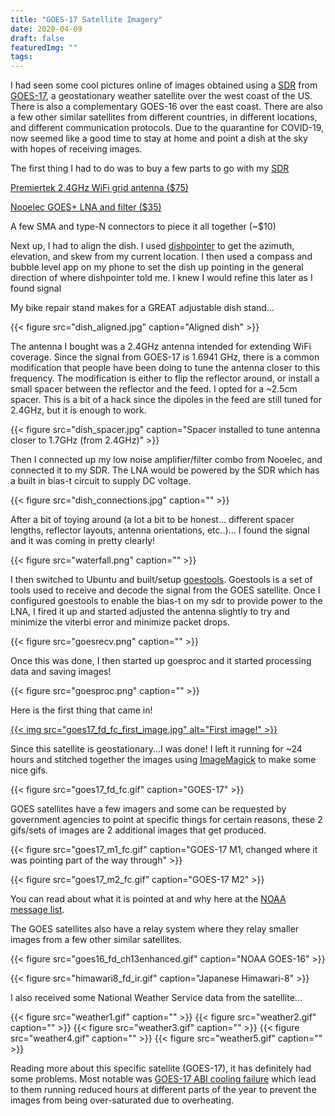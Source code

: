 ```yaml
---
title: "GOES-17 Satellite Imagery"
date: 2020-04-09
draft: false
featuredImg: ""
tags: 
---
```


I had seen some cool pictures online of images obtained using a [SDR](/posts/rtlsdr) from [GOES-17](https://en.wikipedia.org/wiki/GOES-17), a geostationary weather satellite over the west coast of the US. There is also a complementary GOES-16 over the east coast. There are also a few other similar satellites from different countries, in different locations, and different communication protocols. Due to the quarantine for COVID-19, now seemed like a good time to stay at home and point a dish at the sky with hopes of receiving images.

The first thing I had to do was to buy a few parts to go with my [SDR](/posts/rtlsdr)

[Premiertek 2.4GHz WiFi grid antenna ($75)](https://www.amazon.com/dp/B005M8KU3W/)

[Nooelec GOES+ LNA and filter ($35)](https://www.nooelec.com/store/sawbird-plus-goes.html)

A few SMA and type-N connectors to piece it all together (~$10)

Next up, I had to align the dish. I used [dishpointer](https://www.dishpointer.com/) to get the azimuth, elevation, and skew from my current location. I then used a compass and bubble level app on my phone to set the dish up pointing in the general direction of where dishpointer told me. I knew I would refine this later as I found signal

My bike repair stand makes for a GREAT adjustable dish stand...

{{< figure src="dish_aligned.jpg" caption="Aligned dish" >}}

The antenna I bought was a 2.4GHz antenna intended for extending WiFi coverage. Since the signal from GOES-17 is 1.6941 GHz, there is a common modification that people have been doing to tune the antenna closer to this frequency. The modification is either to flip the reflector around, or install a small spacer between the reflector and the feed. I opted for a ~2.5cm spacer. This is a bit of a hack since the dipoles in the feed are still tuned for 2.4GHz, but it is enough to work.

{{< figure src="dish_spacer.jpg" caption="Spacer installed to tune antenna closer to 1.7GHz (from 2.4GHz)" >}}

Then I connected up my low noise amplifier/filter combo from Nooelec, and connected it to my SDR. The LNA would be powered by the SDR which has a built in bias-t circuit to supply DC voltage.

{{< figure src="dish_connections.jpg" caption="" >}}

After a bit of toying around (a lot a bit to be honest... different spacer lengths, reflector layouts, antenna orientations, etc..)... I found the signal and it was coming in pretty clearly!

{{< figure src="waterfall.png" caption="" >}}

I then switched to Ubuntu and built/setup [goestools](https://github.com/pietern/goestools). Goestools is a set of tools used to receive and decode the signal from the GOES satellite. Once I configured goestools to enable the bias-t on my sdr to provide power to the LNA, I fired it up and started adjusted the antenna slightly to try and minimize the viterbi error and minimize packet drops. 

{{< figure src="goesrecv.png" caption="" >}}

Once this was done, I then started up goesproc and it started processing data and saving images!

{{< figure src="goesproc.png" caption="" >}}

Here is the first thing that came in!

[{{< img src="goes17_fd_fc_first_image.jpg" alt="First image!" >}}](goes17_fd_fc_first_image.jpg)

Since this satellite is geostationary...I was done! I left it running for ~24 hours and stitched together the images using [ImageMagick](https://github.com/ImageMagick/ImageMagick/) to make some nice gifs.

{{< figure src="goes17_fd_fc.gif" caption="GOES-17" >}}

GOES satellites have a few imagers and some can be requested by government agencies to point at specific things for certain reasons, these 2 gifs/sets of images are 2 additional images that get produced.

{{< figure src="goes17_m1_fc.gif" caption="GOES-17 M1, changed where it was pointing part of the way through" >}}

{{< figure src="goes17_m2_fc.gif" caption="GOES-17 M2" >}}

You can read about what it is pointed at and why here at the [NOAA message list](https://www.ospo.noaa.gov/Operations/messages.html).

The GOES satellites also have a relay system where they relay smaller images from a few other similar satellites.

{{< figure src="goes16_fd_ch13enhanced.gif" caption="NOAA GOES-16" >}}

{{< figure src="himawari8_fd_ir.gif" caption="Japanese Himawari-8" >}}

I also received some National Weather Service data from the satellite...

{{< figure src="weather1.gif" caption="" >}}
{{< figure src="weather2.gif" caption="" >}}
{{< figure src="weather3.gif" caption="" >}}
{{< figure src="weather4.gif" caption="" >}}
{{< figure src="weather5.gif" caption="" >}}

Reading more about this specific satellite (GOES-17), it has definitely had some problems. Most notable was [GOES-17 ABI cooling failure](https://www.goes-r.gov/users/GOES-17-ABI-Performance.html) which lead to them running reduced hours at different parts of the year to prevent the images from being over-saturated due to overheating.
